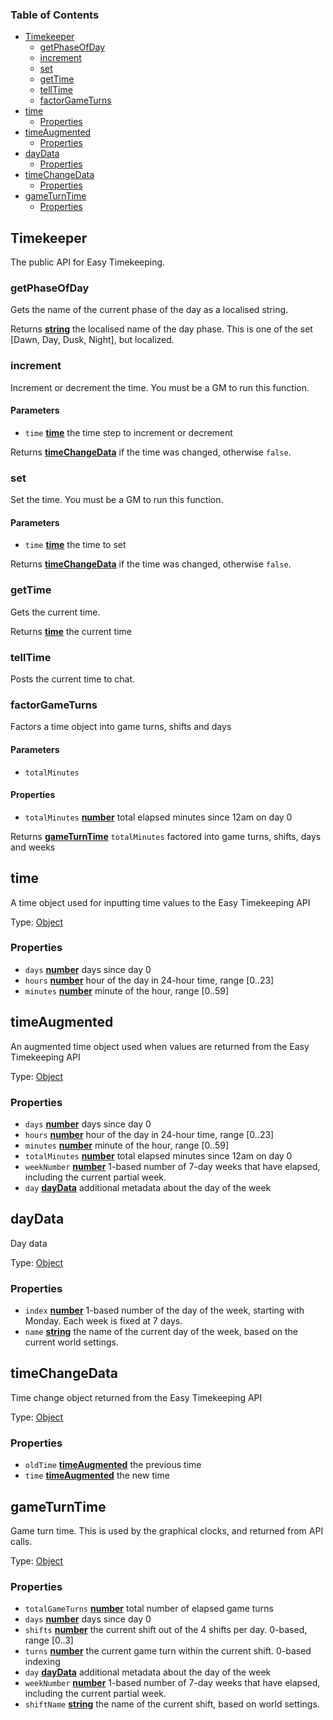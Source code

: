 <!-- Generated by documentation.js. Update this documentation by updating the source code. -->

### Table of Contents

*   [Timekeeper][1]
    *   [getPhaseOfDay][2]
    *   [increment][3]
    *   [set][4]
    *   [getTime][5]
    *   [tellTime][6]
    *   [factorGameTurns][7]
*   [time][8]
    *   [Properties][9]
*   [timeAugmented][10]
    *   [Properties][11]
*   [dayData][12]
    *   [Properties][13]
*   [timeChangeData][14]
    *   [Properties][15]
*   [gameTurnTime][16]
    *   [Properties][17]

## Timekeeper

The public API for Easy Timekeeping.

### getPhaseOfDay

Gets the name of the current phase of the day as a localised string.

Returns **[string][18]** the localised name of the day phase.
This is one of the set \[Dawn, Day, Dusk, Night], but localized.

### increment

Increment or decrement the time.
You must be a GM to run this function.

#### Parameters

*   `time` **[time][8]** the time step to increment or decrement

Returns **[timeChangeData][14]** if the time was changed, otherwise `false`.

### set

Set the time.
You must be a GM to run this function.

#### Parameters

*   `time` **[time][8]** the time to set

Returns **[timeChangeData][14]** if the time was changed, otherwise `false`.

### getTime

Gets the current time.

Returns **[time][8]** the current time

### tellTime

Posts the current time to chat.

### factorGameTurns

Factors a time object into game turns, shifts and days

#### Parameters

*   `totalMinutes` &#x20;

#### Properties

*   `totalMinutes` **[number][19]** total elapsed minutes since 12am on day 0

Returns **[gameTurnTime][16]** `totalMinutes` factored into game turns, shifts, days and weeks

## time

A time object used for inputting time values to the Easy Timekeeping API

Type: [Object][20]

### Properties

*   `days` **[number][19]** days since day 0
*   `hours` **[number][19]** hour of the day in 24-hour time, range \[0..23]
*   `minutes` **[number][19]** minute of the hour, range \[0..59]

## timeAugmented

An augmented time object used when values are returned from the Easy Timekeeping API

Type: [Object][20]

### Properties

*   `days` **[number][19]** days since day 0
*   `hours` **[number][19]** hour of the day in 24-hour time, range \[0..23]
*   `minutes` **[number][19]** minute of the hour, range \[0..59]
*   `totalMinutes` **[number][19]** total elapsed minutes since 12am on day 0
*   `weekNumber` **[number][19]** 1-based number of 7-day weeks that have elapsed, including the current partial week.
*   `day` **[dayData][12]** additional metadata about the day of the week

## dayData

Day data

Type: [Object][20]

### Properties

*   `index` **[number][19]** 1-based number of the day of the week, starting with Monday. Each week is fixed at 7 days.
*   `name` **[string][18]** the name of the current day of the week, based on the current world settings.

## timeChangeData

Time change object returned from the Easy Timekeeping API

Type: [Object][20]

### Properties

*   `oldTime` **[timeAugmented][10]** the previous time
*   `time` **[timeAugmented][10]** the new time

## gameTurnTime

Game turn time. This is used by the graphical clocks, and returned from API calls.

Type: [Object][20]

### Properties

*   `totalGameTurns` **[number][19]** total number of elapsed game turns
*   `days` **[number][19]** days since day 0
*   `shifts` **[number][19]** the current shift out of the 4 shifts per day. 0-based, range \[0..3]
*   `turns` **[number][19]** the current game turn within the current shift. 0-based indexing
*   `day` **[dayData][12]** additional metadata about the day of the week
*   `weekNumber` **[number][19]** 1-based number of 7-day weeks that have elapsed, including the current partial week.
*   `shiftName` **[string][18]** the name of the current shift, based on world settings.

[1]: #timekeeper

[2]: #getphaseofday

[3]: #increment

[4]: #set

[5]: #gettime

[6]: #telltime

[7]: #factorgameturns

[8]: #time

[9]: #properties-1

[10]: #timeaugmented

[11]: #properties-2

[12]: #daydata

[13]: #properties-3

[14]: #timechangedata

[15]: #properties-4

[16]: #gameturntime

[17]: #properties-5

[18]: https://developer.mozilla.org/docs/Web/JavaScript/Reference/Global_Objects/String

[19]: https://developer.mozilla.org/docs/Web/JavaScript/Reference/Global_Objects/Number

[20]: https://developer.mozilla.org/docs/Web/JavaScript/Reference/Global_Objects/Object

